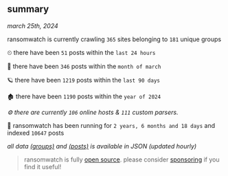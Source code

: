 
## summary
_march 25th, 2024_

ransomwatch is currently crawling `365` sites belonging to `181` unique groups

⏲ there have been `51` posts within the `last 24 hours`

🦈 there have been `346` posts within the `month of march`

🪐 there have been `1219` posts within the `last 90 days`

🏚 there have been `1190` posts within the `year of 2024`

_⚙️ there are currently `106` online hosts & `111` custom parsers._

🦕 ransomwatch has been running for `2 years, 6 months and 18 days` and indexed `10647` posts

_all data  [(groups)](http://ransomwhat.telemetry.ltd/groups) and [(posts)](http://ransomwhat.telemetry.ltd/posts) is available in JSON (updated hourly)_

> ransomwatch is fully [open source](https://github.com/joshhighet/ransomwatch#ransomwatch--). please consider [sponsoring](https://github.com/sponsors/joshhighet) if you find it useful!
